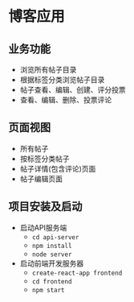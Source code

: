 # 博客应用

## 业务功能
* 浏览所有帖子目录
* 根据标签分类浏览帖子目录
* 帖子查看、编辑、创建、评分投票
* 查看、编辑、删除、投票评论

## 页面视图
* 所有帖子
* 按标签分类帖子
* 帖子详情(包含评论)页面
* 帖子编辑页面

## 项目安装及启动

* 启动API服务端
    - `cd api-server`
    - `npm install`
    - `node server`
* 启动前端开发服务器
    - `create-react-app frontend`
    - `cd frontend`
    - `npm start`

